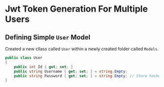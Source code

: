 # Jwt Token Generation For Multiple Users

## Defining Simple `User` Model
Created a new cllass called `User` within a newly created folder called `Models`.
```C#
public class User
{
    public int Id { get; set; }
    public string Username { get; set; } = string.Empty;
    public string Password { get; set; } = string.Empty; // Store hashed passwords in production
}
```
